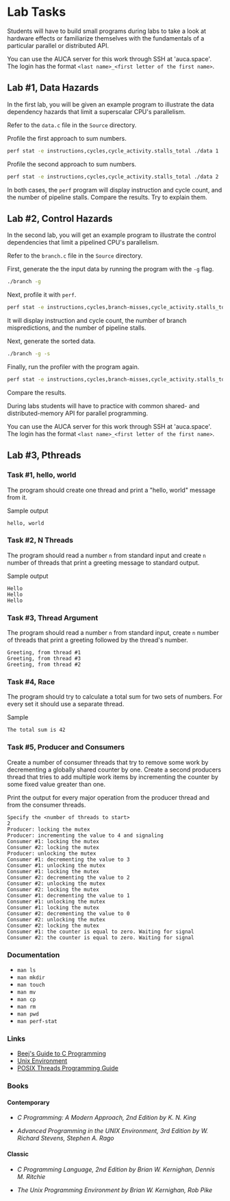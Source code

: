 Lab Tasks
=========

Students will have to build small programs during labs to take a look at
hardware effects or familiarize themselves with the fundamentals of a particular
parallel or distributed API.

You can use the AUCA server for this work through SSH at 'auca.space'. The login
has the format `<last name>_<first letter of the first name>`.

## Lab #1, Data Hazards

In the first lab, you will be given an example program to illustrate the data
dependency hazards that limit a superscalar CPU's parallelism.

Refer to the `data.c` file in the `Source` directory.

Profile the first approach to sum numbers.

```bash
perf stat -e instructions,cycles,cycle_activity.stalls_total ./data 1
```

Profile the second approach to sum numbers.

```bash
perf stat -e instructions,cycles,cycle_activity.stalls_total ./data 2
```

In both cases, the `perf` program will display instruction and cycle count,
and the number of pipeline stalls. Compare the results. Try to explain them.

## Lab #2, Control Hazards

In the second lab, you will get an example program to illustrate the control
dependencies that limit a pipelined CPU's parallelism.

Refer to the `branch.c` file in the `Source` directory.

First, generate the the input data by running the program with the `-g` flag.

```bash
./branch -g
```

Next, profile it with `perf`.

```bash
perf stat -e instructions,cycles,branch-misses,cycle_activity.stalls_total ./branch
```

It will display instruction and cycle count, the number of branch mispredictions, and
the number of pipeline stalls.

Next, generate the sorted data.

```bash
./branch -g -s
```

Finally, run the profiler with the program again.

```bash
perf stat -e instructions,cycles,branch-misses,cycle_activity.stalls_total ./branch
```

Compare the results.

During labs students will have to practice with common shared- and
distributed-memory API for parallel programming.

You can use the AUCA server for this work through SSH at 'auca.space'. The login
has the format `<last name>_<first letter of the first name>`.

## Lab #3, Pthreads

### Task #1, hello, world

The program should create one thread and print a "hello, world" message from it.

Sample output

```
hello, world
```

### Task #2, N Threads

The program should read a number `n` from standard input and create `n` number
of threads that print a greeting message to standard output.

Sample output

```
Hello
Hello
Hello
```

### Task #3, Thread Argument

The program should read a number `n` from standard input, create `n` number of
threads that print a greeting followed by the thread's number.

```
Greeting, from thread #1
Greeting, from thread #3
Greeting, from thread #2
```

### Task #4, Race

The program should try to calculate a total sum for two sets of numbers. For
every set it should use a separate thread.

Sample

```
The total sum is 42
```

### Task #5, Producer and Consumers

Create a number of consumer threads that try to remove some work by
decrementing a globally shared counter by one. Create a second producers
thread that tries to add multiple work items by incrementing the
counter by some fixed value greater than one.

Print the output for every major operation from the producer thread
and from the consumer threads.

```
Specify the <number of threads to start>
2
Producer: locking the mutex
Producer: incrementing the value to 4 and signaling
Consumer #1: locking the mutex
Consumer #2: locking the mutex
Producer: unlocking the mutex
Consumer #1: decrementing the value to 3
Consumer #1: unlocking the mutex
Consumer #1: locking the mutex
Consumer #2: decrementing the value to 2
Consumer #2: unlocking the mutex
Consumer #2: locking the mutex
Consumer #1: decrementing the value to 1
Consumer #1: unlocking the mutex
Consumer #1: locking the mutex
Consumer #2: decrementing the value to 0
Consumer #2: unlocking the mutex
Consumer #2: locking the mutex
Consumer #1: the counter is equal to zero. Waiting for signal
Consumer #2: the counter is equal to zero. Waiting for signal
```

### Documentation

* `man ls`
* `man mkdir`
* `man touch`
* `man mv`
* `man cp`
* `man rm`
* `man pwd`
* `man perf-stat`

### Links

* [Beej's Guide to C Programming](http://beej.us/guide/bgc)
* [Unix Environment](https://drive.google.com/file/d/0B85z_dQxOMgLNDN3QTFrSmYxZm8/view)
* [POSIX Threads Programming Guide](https://computing.llnl.gov/tutorials/pthreads)

### Books

#### Contemporary

* _C Programming: A Modern Approach, 2nd Edition by K. N. King_

* _Advanced Programming in the UNIX Environment, 3rd Edition by W. Richard
Stevens, Stephen A. Rago_

#### Classic

* _C Programming Language, 2nd Edition by Brian W. Kernighan, Dennis M.
Ritchie_

* _The Unix Programming Environment by Brian W. Kernighan, Rob Pike_
